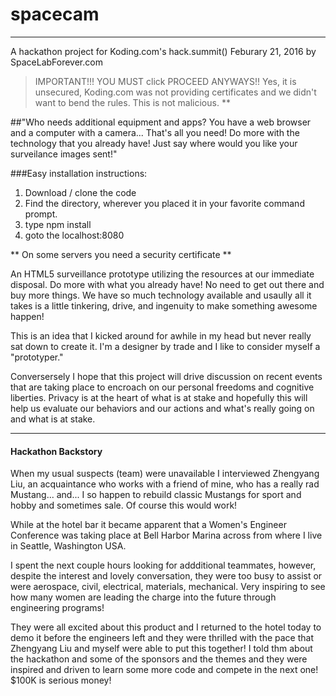 # spacecam

***

A hackathon project for Koding.com's hack.summit() Feburary 21, 2016 by SpaceLabForever.com

> IMPORTANT!!! YOU MUST click PROCEED ANYWAYS!! Yes, it is unsecured, Koding.com was not providing certificates and we didn't want to bend the rules. This is not malicious. **

##"Who needs additional equipment and apps? You have a web browser and a computer with a camera... That's all you need! Do more with the technology that you already have!  Just say where would you like your surveilance images sent!"

###Easy installation instructions:

1. Download / clone the code
2. Find the directory, wherever you placed it in your favorite command prompt.
3. type npm install
4. goto the localhost:8080

** On some servers you need a security certificate **

An HTML5 surveillance prototype utilizing the resources at our immediate disposal. Do more with what you already have! No need to get out there and buy more things. We have so much technology available and usaully all it takes is a little tinkering, drive, and ingenuity to make something awesome happen!

This is an idea that I kicked around for awhile in my head but never really sat down to create it. I'm a designer by trade and I like to consider myself a "prototyper." 

Conversersely I hope that this project will drive discussion on recent events that are taking place to encroach on our personal freedoms and cognitive liberties. Privacy is at the heart of what is at stake and hopefully this will help us evaluate our behaviors and our actions and what's really going on and what is at stake.

***

#### Hackathon Backstory 

When my usual suspects (team) were unavailable I interviewed Zhengyang Liu, an acquaintance who works with a friend of mine, who has a really rad Mustang... and... I so happen to rebuild classic Mustangs for sport and hobby and sometimes sale. Of course this would work!

While at the hotel bar it became apparent that a Women's Engineer Conference was taking place at Bell Harbor Marina across from where I live in Seattle, Washington USA. 

I spent the next couple hours looking for addditional teammates, however, despite the interest and lovely conversation, they were too busy to assist or were aerospace, civil, electrical, materials, mechanical. Very inspiring to see how many women are leading the charge into the future through engineering programs! 

They were all excited about this product and I returned to the hotel today to demo it before the  engineers left and they were thrilled with the pace that Zhengyang Liu and myself were able to put this together!  I told thm about the hackathon and some of the sponsors and the themes and they were inspired and driven to learn some more code and compete in the next one!  $100K is serious money!

